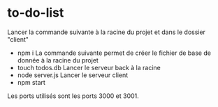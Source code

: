 # to-do-list

Lancer la commande suivante à la racine du projet et dans le dossier "client"
 - npm i
La commande suivante permet de créer le fichier de base de donnée à la racine du projet
 - touch todos.db
Lancer le serveur back à la racine
 - node server.js
Lancer le serveur client
 - npm start

Les ports utilisés sont les ports 3000 et 3001.
